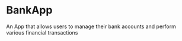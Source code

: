 # BankApp
An App that allows users to manage their bank accounts and perform various financial transactions
